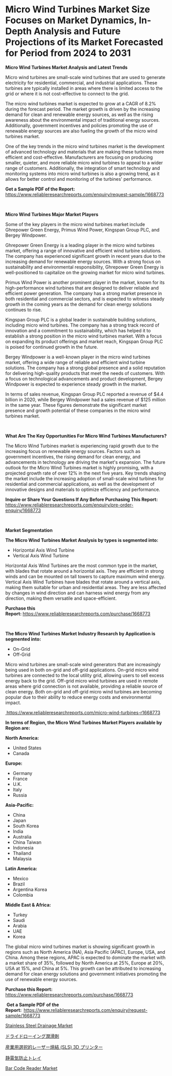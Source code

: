 <p><h1>Micro Wind Turbines Market Size Focuses on Market Dynamics, In-Depth Analysis and Future Projections of its Market Forecasted for Period from 2024 to 2031</h1></p><p><strong>Micro Wind Turbines Market Analysis and Latest Trends</strong></p>
<p><p>Micro wind turbines are small-scale wind turbines that are used to generate electricity for residential, commercial, and industrial applications. These turbines are typically installed in areas where there is limited access to the grid or where it is not cost-effective to connect to the grid.</p><p>The micro wind turbines market is expected to grow at a CAGR of 8.2% during the forecast period. The market growth is driven by the increasing demand for clean and renewable energy sources, as well as the rising awareness about the environmental impact of traditional energy sources. Additionally, government incentives and policies promoting the use of renewable energy sources are also fueling the growth of the micro wind turbines market.</p><p>One of the key trends in the micro wind turbines market is the development of advanced technology and materials that are making these turbines more efficient and cost-effective. Manufacturers are focusing on producing smaller, quieter, and more reliable micro wind turbines to appeal to a wider range of customers. Additionally, the integration of smart technology and monitoring systems into micro wind turbines is also a growing trend, as it allows for better control and monitoring of the turbines' performance.</p></p>
<p><strong>Get a Sample PDF of the Report:&nbsp;</strong> <a href="https://www.reliableresearchreports.com/enquiry/request-sample/1668773">https://www.reliableresearchreports.com/enquiry/request-sample/1668773</a></p>
<p>&nbsp;</p>
<p><strong>Micro Wind Turbines Major Market Players</strong></p>
<p><p>Some of the key players in the micro wind turbines market include Ghrepower Green Energy, Primus Wind Power, Kingspan Group PLC, and Bergey Windpower. </p><p>Ghrepower Green Energy is a leading player in the micro wind turbines market, offering a range of innovative and efficient wind turbine solutions. The company has experienced significant growth in recent years due to the increasing demand for renewable energy sources. With a strong focus on sustainability and environmental responsibility, Ghrepower Green Energy is well-positioned to capitalize on the growing market for micro wind turbines.</p><p>Primus Wind Power is another prominent player in the market, known for its high-performance wind turbines that are designed to deliver reliable and efficient power generation. The company has a strong market presence in both residential and commercial sectors, and is expected to witness steady growth in the coming years as the demand for clean energy solutions continues to rise.</p><p>Kingspan Group PLC is a global leader in sustainable building solutions, including micro wind turbines. The company has a strong track record of innovation and a commitment to sustainability, which has helped it to establish a strong position in the micro wind turbines market. With a focus on expanding its product offerings and market reach, Kingspan Group PLC is poised for continued growth in the future.</p><p>Bergey Windpower is a well-known player in the micro wind turbines market, offering a wide range of reliable and efficient wind turbine solutions. The company has a strong global presence and a solid reputation for delivering high-quality products that meet the needs of customers. With a focus on technological advancements and product development, Bergey Windpower is expected to experience steady growth in the market.</p><p>In terms of sales revenue, Kingspan Group PLC reported a revenue of $4.4 billion in 2020, while Bergey Windpower had a sales revenue of $125 million in the same year. These figures demonstrate the significant market presence and growth potential of these companies in the micro wind turbines market.</p></p>
<p>&nbsp;</p>
<p><strong>What Are The Key Opportunities For Micro Wind Turbines Manufacturers?</strong></p>
<p><p>The Micro Wind Turbines market is experiencing rapid growth due to the increasing focus on renewable energy sources. Factors such as government incentives, the rising demand for clean energy, and advancements in technology are driving the market's expansion. The future outlook for the Micro Wind Turbines market is highly promising, with a projected growth rate of over 12% in the next five years. Key trends shaping the market include the increasing adoption of small-scale wind turbines for residential and commercial applications, as well as the development of innovative designs and materials to optimize efficiency and performance.</p></p>
<p><strong>Inquire or Share Your Questions If Any Before Purchasing This Report:</strong> <a href="https://www.reliableresearchreports.com/enquiry/pre-order-enquiry/1668773">https://www.reliableresearchreports.com/enquiry/pre-order-enquiry/1668773</a></p>
<p>&nbsp;</p>
<p><strong>Market Segmentation</strong></p>
<p><strong>The Micro Wind Turbines Market Analysis by types is segmented into:</strong></p>
<p><ul><li>Horizontal Axis Wind Turbine</li><li>Vertical Axis Wind Turbine</li></ul></p>
<p><p>Horizontal Axis Wind Turbines are the most common type in the market, with blades that rotate around a horizontal axis. They are efficient in strong winds and can be mounted on tall towers to capture maximum wind energy. Vertical Axis Wind Turbines have blades that rotate around a vertical axis, making them suitable for urban and residential areas. They are less affected by changes in wind direction and can harness wind energy from any direction, making them versatile and space-efficient.</p></p>
<p><strong>Purchase this Report:&nbsp;</strong><a href="https://www.reliableresearchreports.com/purchase/1668773">https://www.reliableresearchreports.com/purchase/1668773</a></p>
<p>&nbsp;</p>
<p><strong>The Micro Wind Turbines Market Industry Research by Application is segmented into:</strong></p>
<p><ul><li>On-Grid</li><li>Off-Grid</li></ul></p>
<p><p>Micro wind turbines are small-scale wind generators that are increasingly being used in both on-grid and off-grid applications. On-grid micro wind turbines are connected to the local utility grid, allowing users to sell excess energy back to the grid. Off-grid micro wind turbines are used in remote areas where grid connection is not available, providing a reliable source of clean energy. Both on-grid and off-grid micro wind turbines are becoming popular due to their ability to reduce energy costs and environmental impact.</p></p>
<p><a href="https://www.reliableresearchreports.com/micro-wind-turbines-r1668773">&nbsp;https://www.reliableresearchreports.com/micro-wind-turbines-r1668773</a></p>
<p><strong>In terms of Region, the Micro Wind Turbines Market Players available by Region are:</strong></p>
<p>
    <p> <strong> North America: </strong>
        <ul>
            <li>United States</li>
            <li>Canada</li>
        </ul>
        </p> 
    <p> <strong> Europe: </strong>
        <ul>
            <li>Germany</li>
            <li>France</li>
            <li>U.K.</li>
            <li>Italy</li>
            <li>Russia</li>
        </ul>
        </p> 
    <p> <strong> Asia-Pacific: </strong>
        <ul>
            <li>China</li>
            <li>Japan</li>
            <li>South Korea</li>
            <li>India</li>
            <li>Australia</li>
            <li>China Taiwan</li>
            <li>Indonesia</li>
            <li>Thailand</li>
            <li>Malaysia</li>
        </ul>
        </p> 
    <p> <strong> Latin America: </strong>
        <ul>
            <li>Mexico</li>
            <li>Brazil</li>
            <li>Argentina Korea</li>
            <li>Colombia</li>
        </ul>
        </p> 
    <p> <strong> Middle East & Africa: </strong>
        <ul>
            <li>Turkey</li>
            <li>Saudi</li>
            <li>Arabia</li>
            <li>UAE</li>
            <li>Korea</li>
        </ul>
    </p>
    </p>
<p><p>The global micro wind turbines market is showing significant growth in regions such as North America (NA), Asia Pacific (APAC), Europe, USA, and China. Among these regions, APAC is expected to dominate the market with a market share of 35%, followed by North America at 25%, Europe at 20%, USA at 15%, and China at 5%. This growth can be attributed to increasing demand for clean energy solutions and government initiatives promoting the use of renewable energy sources.</p></p>
<p><strong>Purchase this Report: </strong><a href="https://www.reliableresearchreports.com/purchase/1668773">https://www.reliableresearchreports.com/purchase/1668773</a></p>
<p>&nbsp;<strong>Get a Sample PDF of the Report:&nbsp;&nbsp;</strong><a href="https://www.reliableresearchreports.com/enquiry/request-sample/1668773">https://www.reliableresearchreports.com/enquiry/request-sample/1668773</a></p>
<p><strong></strong></p>
<p><p><a href="https://github.com/irfadac/Market-Research-Report-List-4/blob/main/stainless-steel-drainage-market.md">Stainless Steel Drainage Market</a></p><p><a href="https://github.com/KaydenJohns1964/Market-Research-Report-List-2/blob/main/9517002155493.md">ドライドローイング潤滑剤</a></p><p><a href="https://medium.com/@chelsealowe1964/%E5%B7%A5%E6%A5%AD%E7%94%A8%E3%82%BB%E3%83%AC%E3%82%AF%E3%83%86%E3%82%A3%E3%83%96%E3%83%AC%E3%83%BC%E3%82%B6%E3%83%BC%E3%82%B7%E3%83%B3%E3%82%BF%E3%83%AA%E3%83%B3%E3%82%B0-sls-3d%E3%83%97%E3%83%AA%E3%83%B3%E3%82%BF%E3%83%BC%E5%B8%82%E5%A0%B4-2024%E5%B9%B4%E3%81%8B%E3%82%892031%E5%B9%B4%E3%81%BE%E3%81%A7%E3%81%AE%E6%9C%9F%E9%96%93%E3%81%AE%E6%A5%AD%E7%95%8C%E5%8B%95%E5%90%91%E3%81%A8%E4%BA%88%E6%B8%AC-f460737790ed">産業用選択的レーザー焼結 (SLS) 3D プリンター</a></p><p><a href="https://github.com/decker5351/Market-Research-Report-List-1/blob/main/2854787155494.md">静電気防止トレイ</a></p><p><a href="https://github.com/ashepherd82/Market-Research-Report-List-5/blob/main/bar-code-reader-market.md">Bar Code Reader Market</a></p></p>